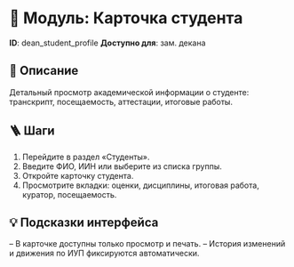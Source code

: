 # 📘 Модуль: Карточка студента
**ID**: dean_student_profile
**Доступно для**: зам. декана

## 📝 Описание
Детальный просмотр академической информации о студенте: транскрипт, посещаемость, аттестации, итоговые работы.

## 🪜 Шаги
1. Перейдите в раздел «Студенты».
2. Введите ФИО, ИИН или выберите из списка группы.
3. Откройте карточку студента.
4. Просмотрите вкладки: оценки, дисциплины, итоговая работа, куратор, посещаемость.

## 💡 Подсказки интерфейса
– В карточке доступны только просмотр и печать.
– История изменений и движения по ИУП фиксируются автоматически.
